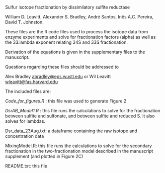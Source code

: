 Sulfur isotope fractionation by dissimilatory sulfite reductase

William D. Leavitt, Alexander S. Bradley, André Santos, Inês A.C. Pereira, David T. Johnston.

These files are the R code files used to process the isotope data from enzyme experiments and solve for fractionation factors (alpha) as well as the 33.lambda exponent relating 34S and 33S fractionation. 

Derivation of the equations is given in the supplementary files to the manuscript. 

Questions regarding these files should be addressed to

Alex Bradley abradley@eps.wustl.edu
or
Wil Leavitt wleavitt@fas.harvard.edu

The included files are:

_Code_for_figures.R_ : this file was used to generate Figure 2

_DsrAB_Model1.R_ : this file runs the calculations to solve for the fractionation between sulfite and sulfonate, and between sulfite and reduced S. It also solves for lambdas. 

Dsr_data_23Aug.txt: a dataframe containing the raw isotope and concentration data

MixingModel.R: this file runs the calculations to solve for the secondary fractionation in the two-fractionation model described in the manuscript supplement (and plotted in Figure 2C)

README.txt: this file